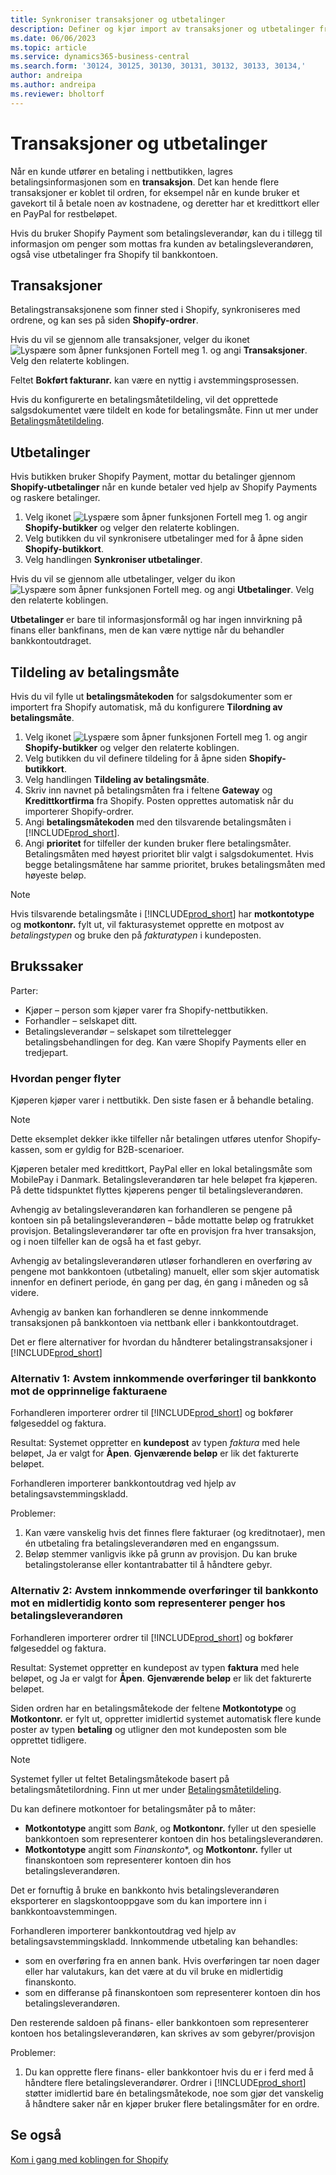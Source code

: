 ```yaml
---
title: Synkroniser transaksjoner og utbetalinger
description: Definer og kjør import av transaksjoner og utbetalinger fra Shopify.
ms.date: 06/06/2023
ms.topic: article
ms.service: dynamics365-business-central
ms.search.form: '30124, 30125, 30130, 30131, 30132, 30133, 30134,'
author: andreipa
ms.author: andreipa
ms.reviewer: bholtorf
---
```


# Transaksjoner og utbetalinger

Når en kunde utfører en betaling i nettbutikken, lagres betalingsinformasjonen som en **transaksjon**. Det kan hende flere transaksjoner er koblet til ordren, for eksempel når en kunde bruker et gavekort til å betale noen av kostnadene, og deretter har et kredittkort eller en PayPal for restbeløpet.

Hvis du bruker Shopify Payment som betalingsleverandør, kan du i tillegg til informasjon om penger som mottas fra kunden av betalingsleverandøren, også vise utbetalinger fra Shopify til bankkontoen.

## Transaksjoner

Betalingstransaksjonene som finner sted i Shopify, synkroniseres med ordrene, og kan ses på siden **Shopify-ordrer**.

Hvis du vil se gjennom alle transaksjoner, velger du ikonet ![Lyspære som åpner funksjonen Fortell meg 1.](../media/ui-search/search_small.png "Fortell hva du vil gjøre") og angi **Transaksjoner**. Velg den relaterte koblingen.

Feltet **Bokført fakturanr.** kan være en nyttig i avstemmingsprosessen.

Hvis du konfigurerte en betalingsmåtetildeling, vil det opprettede salgsdokumentet være tildelt en kode for betalingsmåte. Finn ut mer under [Betalingsmåtetildeling](#payment-method-mapping).

## Utbetalinger

Hvis butikken bruker Shopify Payment, mottar du betalinger gjennom **Shopify-utbetalinger** når en kunde betaler ved hjelp av Shopify Payments og raskere betalinger.

1. Velg ikonet ![Lyspære som åpner funksjonen Fortell meg 1.](../media/ui-search/search_small.png "Fortell hva du vil gjøre") og angir **Shopify-butikker** og velger den relaterte koblingen.
2. Velg butikken du vil synkronisere utbetalinger med for å åpne siden **Shopify-butikkort**.
3. Velg handlingen **Synkroniser utbetalinger**.

Hvis du vil se gjennom alle utbetalinger, velger du ikon ![Lyspære som åpner funksjonen Fortell meg.](../media/ui-search/search_small.png "Fortell hva du vil gjøre") og angi **Utbetalinger**. Velg den relaterte koblingen.

**Utbetalinger** er bare til informasjonsformål og har ingen innvirkning på finans eller bankfinans, men de kan være nyttige når du behandler bankkontoutdraget.

## Tildeling av betalingsmåte

Hvis du vil fylle ut **betalingsmåtekoden** for salgsdokumenter som er importert fra Shopify automatisk, må du konfigurere **Tilordning av betalingsmåte**.

1. Velg ikonet ![Lyspære som åpner funksjonen Fortell meg 1.](../media/ui-search/search_small.png "Fortell hva du vil gjøre") og angir **Shopify-butikker** og velger den relaterte koblingen.
2. Velg butikken du vil definere tildeling for å åpne siden **Shopify-butikkort**.
3. Velg handlingen **Tildeling av betalingsmåte**.
4. Skriv inn navnet på betalingsmåten fra i feltene **Gateway** og **Kredittkortfirma** fra Shopify. Posten opprettes automatisk når du importerer Shopify-ordrer.
5. Angi **betalingsmåtekoden** med den tilsvarende betalingsmåten i [!INCLUDE[prod_short](../includes/prod_short.md)].
6. Angi **prioritet** for tilfeller der kunden bruker flere betalingsmåter. Betalingsmåten med høyest prioritet blir valgt i salgsdokumentet. Hvis begge betalingsmåtene har samme prioritet, brukes betalingsmåten med høyeste beløp.

> [!NOTE]  
> Hvis tilsvarende betalingsmåte i [!INCLUDE[prod_short](../includes/prod_short.md)] har **motkontotype** og **motkontonr.** fylt ut, vil fakturasystemet opprette en motpost av *betalingstypen* og bruke den på *fakturatypen* i kundeposten.

## Brukssaker
  
Parter:

* Kjøper – person som kjøper varer fra Shopify-nettbutikken.
* Forhandler – selskapet ditt.
* Betalingsleverandør – selskapet som tilrettelegger betalingsbehandlingen for deg. Kan være Shopify Payments eller en tredjepart.

### Hvordan penger flyter

Kjøperen kjøper varer i nettbutikk. Den siste fasen er å behandle betaling.

>[!NOTE]
> Dette eksemplet dekker ikke tilfeller når betalingen utføres utenfor Shopify-kassen, som er gyldig for B2B-scenarioer.
  
Kjøperen betaler med kredittkort, PayPal eller en lokal betalingsmåte som MobilePay i Danmark. Betalingsleverandøren tar hele beløpet fra kjøperen. På dette tidspunktet flyttes kjøperens penger til betalingsleverandøren.

Avhengig av betalingsleverandøren kan forhandleren se pengene på kontoen sin på betalingsleverandøren – både mottatte beløp og fratrukket provisjon. Betalingsleverandører tar ofte en provisjon fra hver transaksjon, og i noen tilfeller kan de også ha et fast gebyr.
  
Avhengig av betalingsleverandøren utløser forhandleren en overføring av pengene mot bankkontoen (utbetaling) manuelt, eller som skjer automatisk innenfor en definert periode, én gang per dag, én gang i måneden og så videre.
  
Avhengig av banken kan forhandleren se denne innkommende transaksjonen på bankkontoen via nettbank eller i bankkontoutdraget.

Det er flere alternativer for hvordan du håndterer betalingstransaksjoner i [!INCLUDE[prod_short](../includes/prod_short.md)]
  
### Alternativ 1: Avstem innkommende overføringer til bankkonto mot de opprinnelige fakturaene
  
Forhandleren importerer ordrer til [!INCLUDE[prod_short](../includes/prod_short.md)] og bokfører følgeseddel og faktura.

Resultat: Systemet oppretter en **kundepost** av typen *faktura* med hele beløpet, Ja er valgt for **Åpen**. **Gjenværende beløp** er lik det fakturerte beløpet.

Forhandleren importerer bankkontoutdrag ved hjelp av betalingsavstemmingskladd.

Problemer:

1. Kan være vanskelig hvis det finnes flere fakturaer (og kreditnotaer), men én utbetaling fra betalingsleverandøren med en engangssum.
2. Beløp stemmer vanligvis ikke på grunn av provisjon. Du kan bruke betalingstoleranse eller kontantrabatter til å håndtere gebyr.

### Alternativ 2: Avstem innkommende overføringer til bankkonto mot en midlertidig konto som representerer penger hos betalingsleverandøren
  
Forhandleren importerer ordrer til [!INCLUDE[prod_short](../includes/prod_short.md)] og bokfører følgeseddel og faktura.
  
Resultat: Systemet oppretter en kundepost av typen **faktura** med hele beløpet, og Ja er valgt for **Åpen**. **Gjenværende beløp** er lik det fakturerte beløpet.

Siden ordren har en betalingsmåtekode der feltene **Motkontotype** og **Motkontonr.** er fylt ut, oppretter imidlertid systemet automatisk flere kunde poster av typen **betaling** og utligner den mot kundeposten som ble opprettet tidligere.

>[!NOTE]
> Systemet fyller ut feltet Betalingsmåtekode basert på betalingsmåtetilordning. Finn ut mer under [Betalingsmåtetildeling](#payment-method-mapping).
  
Du kan definere motkontoer for betalingsmåter på to måter:

* **Motkontotype** angitt som *Bank*, og **Motkontonr.** fyller ut den spesielle bankkontoen som representerer kontoen din hos betalingsleverandøren.
* **Motkontotype** angitt som *Finanskonto**, og **Motkontonr.** fyller ut finanskontoen som representerer kontoen din hos betalingsleverandøren.

Det er fornuftig å bruke en bankkonto hvis betalingsleverandøren eksporterer en slagskontooppgave som du kan importere inn i bankkontoavstemmingen.

Forhandleren importerer bankkontoutdrag ved hjelp av betalingsavstemmingskladd. Innkommende utbetaling kan behandles:

* som en overføring fra en annen bank. Hvis overføringen tar noen dager eller har valutakurs, kan det være at du vil bruke en midlertidig finanskonto.
* som en differanse på finanskontoen som representerer kontoen din hos betalingsleverandøren.
  
Den resterende saldoen på finans- eller bankkontoen som representerer kontoen hos betalingsleverandøren, kan skrives av som gebyrer/provisjon

Problemer:

1. Du kan opprette flere finans- eller bankkontoer hvis du er i ferd med å håndtere flere betalingsleverandører. Ordrer i [!INCLUDE[prod_short](../includes/prod_short.md)] støtter imidlertid bare én betalingsmåtekode, noe som gjør det vanskelig å håndtere saker når en kjøper bruker flere betalingsmåter for en ordre.

## Se også

[Kom i gang med koblingen for Shopify](get-started.md)  
